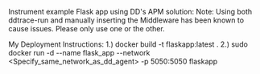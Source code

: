 Instrument example Flask app using DD's APM solution:
Note: Using both ddtrace-run and manually inserting the Middleware has been known to cause issues. Please only use one or the other.

My Deployment Instructions:
1.) docker build -t flaskapp:latest .
2.) sudo docker run -d --name flask_app --network <Specify_same_network_as_dd_agent> -p 5050:5050 flaskapp
